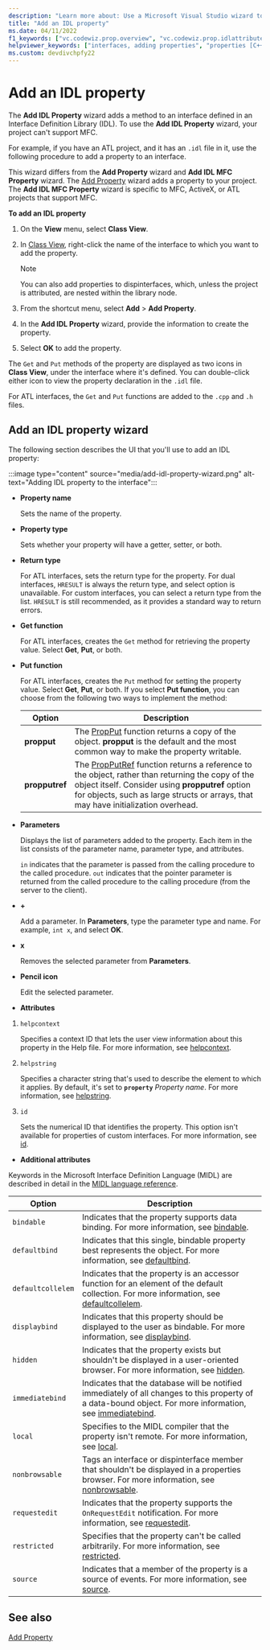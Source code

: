 ```yaml
---
description: "Learn more about: Use a Microsoft Visual Studio wizard to add an IDL property to an IDL interface in your project"
title: "Add an IDL property"
ms.date: 04/11/2022
f1_keywords: ["vc.codewiz.prop.overview", "vc.codewiz.prop.idlattributes"]
helpviewer_keywords: ["interfaces, adding properties", "properties [C++], adding to interfaces", "names, add property wizard", "IDL attributes", "stock properties, about stock properties", "stock properties"]
ms.custom: devdivchpfy22
---
```

# Add an IDL property

The **Add IDL Property** wizard adds a method to an interface defined in an Interface Definition Library (IDL). To use the **Add IDL Property** wizard, your project can't support MFC.

For example, if you have an ATL project, and it has an `.idl` file in it, use the following procedure to add a property to an interface.

This wizard differs from the **Add Property** wizard and **Add IDL MFC Property** wizard. The [Add Property](adding-a-property-visual-cpp.md) wizard adds a property to your project. The **Add IDL MFC Property** wizard is specific to MFC, ActiveX, or ATL projects that support MFC.

**To add an IDL property**

1. On the **View** menu, select **Class View**.

1. In [Class View](/visualstudio/ide/viewing-the-structure-of-code), right-click the name of the interface to which you want to add the property.

   > [!NOTE]
   > You can also add properties to dispinterfaces, which, unless the project is attributed, are nested within the library node.

1. From the shortcut menu, select **Add** > **Add Property**.

1. In the **Add IDL Property** wizard, provide the information to create the property.

1. Select **OK** to add the property.

The `Get` and `Put` methods of the property are displayed as two icons in **Class View**, under the interface where it's defined. You can double-click either icon to view the property declaration in the `.idl` file.

For ATL interfaces, the `Get` and `Put` functions are added to the `.cpp` and `.h` files.

## Add an IDL property wizard

The following section describes the UI that you'll use to add an IDL property:

:::image type="content" source="media/add-idl-property-wizard.png" alt-text="Adding IDL property to the interface":::

- **Property name**

  Sets the name of the property.

- **Property type**

  Sets whether your property will have a getter, setter, or both.

- **Return type**

  For ATL interfaces, sets the return type for the property.
  For dual interfaces, `HRESULT` is always the return type, and select option is unavailable.
  For custom interfaces, you can select a return type from the list. `HRESULT` is still recommended, as it provides a standard way to return errors.

- **Get function**

  For ATL interfaces, creates the `Get` method for retrieving the property value. Select **Get**, **Put**, or both.

- **Put function**

  For ATL interfaces, creates the `Put` method for setting the property value. Select **Get**, **Put**, or both. If you select **Put function**, you can choose from the following two ways to implement the method:

  |Option|Description|
  |------------|-----------------|
  |**propput**|The [PropPut](../windows/attributes/propput.md) function returns a copy of the object. **propput** is the default and the most common way to make the property writable.|
  |**propputref**|The [PropPutRef](../windows/attributes/propputref.md) function returns a reference to the object, rather than returning the copy of the object itself. Consider using **propputref** option for objects, such as large structs or arrays, that may have initialization overhead.|

- **Parameters**

  Displays the list of parameters added to the property. Each item in the list consists of the parameter name, parameter type, and attributes.

  `in` indicates that the parameter is passed from the calling procedure to the called procedure.
  `out` indicates that the pointer parameter is returned from the called procedure to the calling procedure (from the server to the client).

- **+**

  Add a parameter. In **Parameters**, type the parameter type and name. For example, `int x`, and select **OK**.

- **x**

  Removes the selected parameter from **Parameters**.

- **Pencil icon**

  Edit the selected parameter.

- **Attributes**

1. `helpcontext`

    Specifies a context ID that lets the user view information about this property in the Help file. For more information, see [helpcontext](/windows/win32/Midl/helpcontext).

1. `helpstring`

    Specifies a character string that's used to describe the element to which it applies. By default, it's set to **`property`**&nbsp;*Property&nbsp;name*. For more information, see [helpstring](/windows/win32/Midl/helpstring).

1. `id`

    Sets the numerical ID that identifies the property. This option isn't available for properties of custom interfaces. For more information, see [id](/windows/win32/Midl/id).

- **Additional attributes**

Keywords in the Microsoft Interface Definition Language (MIDL) are described in detail in the [MIDL language reference](/windows/win32/midl/midl-language-reference.md).

  |Option|Description|
  |------------|-----------------|
  |`bindable`|Indicates that the property supports data binding. For more information, see [bindable](/windows/win32/Midl/bindable).|
  |`defaultbind`|Indicates that this single, bindable property best represents the object. For more information, see [defaultbind](/windows/win32/Midl/defaultbind).|
  |`defaultcollelem`|Indicates that the property is an accessor function for an element of the default collection. For more information, see [defaultcollelem](/windows/win32/Midl/defaultcollelem).|
  |`displaybind`|Indicates that this property should be displayed to the user as bindable. For more information, see [displaybind](/windows/win32/Midl/displaybind).|
  |`hidden`|Indicates that the property exists but shouldn't be displayed in a user-oriented browser. For more information, see [hidden](/windows/win32/Midl/hidden).|
  |`immediatebind`|Indicates that the database will be notified immediately of all changes to this property of a data-bound object. For more information, see [immediatebind](/windows/win32/Midl/immediatebind).|
  |`local`|Specifies to the MIDL compiler that the property isn't remote. For more information, see [local](/windows/win32/Midl/local).|
  |`nonbrowsable`|Tags an interface or dispinterface member that shouldn't be displayed in a properties browser. For more information, see [nonbrowsable](/windows/win32/Midl/nonbrowsable).|
  |`requestedit`|Indicates that the property supports the `OnRequestEdit` notification. For more information, see [requestedit](/windows/win32/Midl/requestedit).|
  |`restricted`|Specifies that the property can't be called arbitrarily. For more information, see [restricted](/windows/win32/Midl/restricted).|
  |`source`|Indicates that a member of the property is a source of events. For more information, see [source](/windows/win32/Midl/source).|

## **See also**

[Add Property](adding-a-property-visual-cpp.md)
